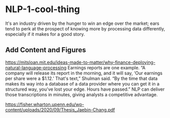 # NLP-1-cool-thing

It's an industry driven by the hunger to win an edge over the market; ears tend to perk at the prospect of knowing more by processing data differently, especially if it makes for a good story.


## Add Content and Figures
https://mitsloan.mit.edu/ideas-made-to-matter/why-finance-deploying-natural-language-processing
Earnings reports are one example. “A company will release its report in the morning, and it will say, ‘Our earnings per share were a $1.12.’ That's text,” Shulman said. “By the time that data makes its way into a database of a data provider where you can get it in a structured way, you've lost your edge. Hours have passed.” NLP can deliver those transcriptions in minutes, giving analysts a competitive advantage.

https://fisher.wharton.upenn.edu/wp-content/uploads/2020/09/Thesis_Jaebin-Chang.pdf

